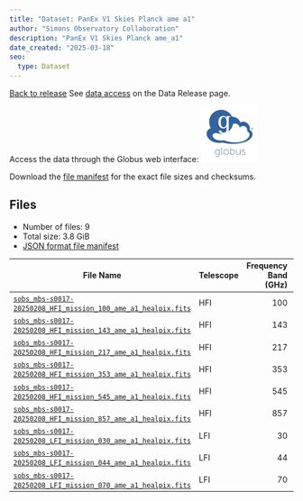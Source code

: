 ```yaml
---
title: "Dataset: PanEx V1 Skies Planck ame a1"
author: "Simons Observatory Collaboration"
description: "PanEx V1 Skies Planck ame_a1"
date_created: "2025-03-18"
seo:
  type: Dataset
---
```


[Back to release](./panexv1-planck.html#datasets)
See [data access](./panexv1-planck.html#data-access) on the Data Release page.

Access the data through the Globus web interface: [![Download via Globus](images/globus-logo.png)](https://app.globus.org/file-manager?origin_id=53b2a147-ae9d-4bbf-9d18-3b46d133d4bb&origin_path=%2Fpanexp_v1_planck%2Fame_a1%2F)

Download the [file manifest](https://g-0a470a.6b7bd8.0ec8.data.globus.org/panexp_v1_planck/ame_a1/manifest.json) for the exact file sizes and checksums.

## Files

- Number of files: 9
- Total size: 3.8 GiB
- [JSON format file manifest](https://g-0a470a.6b7bd8.0ec8.data.globus.org/panexp_v1_planck/ame_a1/manifest.json)

|                                                                                             File Name                                                                                             | Telescope | Frequency Band (GHz) | Pixelization |   Size    |
| ------------------------------------------------------------------------------------------------------------------------------------------------------------------------------------------------- | --------- | -------------------: | ------------ | --------- |
| [`sobs_mbs-s0017-20250208_HFI_mission_100_ame_a1_healpix.fits`](https://g-0a470a.6b7bd8.0ec8.data.globus.org/panexp_v1_planck/ame_a1/sobs_mbs-s0017-20250208_HFI_mission_100_ame_a1_healpix.fits) | HFI       |                  100 | healpix      | 576.0 MiB |
| [`sobs_mbs-s0017-20250208_HFI_mission_143_ame_a1_healpix.fits`](https://g-0a470a.6b7bd8.0ec8.data.globus.org/panexp_v1_planck/ame_a1/sobs_mbs-s0017-20250208_HFI_mission_143_ame_a1_healpix.fits) | HFI       |                  143 | healpix      | 576.0 MiB |
| [`sobs_mbs-s0017-20250208_HFI_mission_217_ame_a1_healpix.fits`](https://g-0a470a.6b7bd8.0ec8.data.globus.org/panexp_v1_planck/ame_a1/sobs_mbs-s0017-20250208_HFI_mission_217_ame_a1_healpix.fits) | HFI       |                  217 | healpix      | 576.0 MiB |
| [`sobs_mbs-s0017-20250208_HFI_mission_353_ame_a1_healpix.fits`](https://g-0a470a.6b7bd8.0ec8.data.globus.org/panexp_v1_planck/ame_a1/sobs_mbs-s0017-20250208_HFI_mission_353_ame_a1_healpix.fits) | HFI       |                  353 | healpix      | 576.0 MiB |
| [`sobs_mbs-s0017-20250208_HFI_mission_545_ame_a1_healpix.fits`](https://g-0a470a.6b7bd8.0ec8.data.globus.org/panexp_v1_planck/ame_a1/sobs_mbs-s0017-20250208_HFI_mission_545_ame_a1_healpix.fits) | HFI       |                  545 | healpix      | 576.0 MiB |
| [`sobs_mbs-s0017-20250208_HFI_mission_857_ame_a1_healpix.fits`](https://g-0a470a.6b7bd8.0ec8.data.globus.org/panexp_v1_planck/ame_a1/sobs_mbs-s0017-20250208_HFI_mission_857_ame_a1_healpix.fits) | HFI       |                  857 | healpix      | 576.0 MiB |
| [`sobs_mbs-s0017-20250208_LFI_mission_030_ame_a1_healpix.fits`](https://g-0a470a.6b7bd8.0ec8.data.globus.org/panexp_v1_planck/ame_a1/sobs_mbs-s0017-20250208_LFI_mission_030_ame_a1_healpix.fits) | LFI       |                   30 | healpix      | 144.0 MiB |
| [`sobs_mbs-s0017-20250208_LFI_mission_044_ame_a1_healpix.fits`](https://g-0a470a.6b7bd8.0ec8.data.globus.org/panexp_v1_planck/ame_a1/sobs_mbs-s0017-20250208_LFI_mission_044_ame_a1_healpix.fits) | LFI       |                   44 | healpix      | 144.0 MiB |
| [`sobs_mbs-s0017-20250208_LFI_mission_070_ame_a1_healpix.fits`](https://g-0a470a.6b7bd8.0ec8.data.globus.org/panexp_v1_planck/ame_a1/sobs_mbs-s0017-20250208_LFI_mission_070_ame_a1_healpix.fits) | LFI       |                   70 | healpix      | 144.0 MiB |
